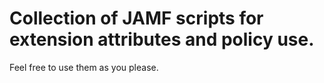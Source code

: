 # Collection of JAMF scripts for extension attributes and policy use.

Feel free to use them as you please.
